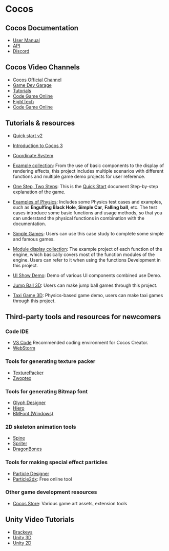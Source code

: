 # Cocos

## Cocos Documentation

 - [User Manual](https://docs.cocos.com/creator/manual/en/)
 - [API](https://docs.cocos.com/creator/api/en/)
 - [Discord](https://discord.com/channels/634690911896469525/)

## Cocos Video Channels

- [Cocos Official Channel](https://www.youtube.com/channel/UCAsPLdpiAQbFuYqiZvi0P5A)
- [Game Dev Garage](https://www.youtube.com/playlist?list=PLfnPxy7s0Q_hqcjpzEXugpFgE_5XTZ3Ho)
- [Tutorials](https://www.youtube.com/c/lwiimbokasweshi/playlists)
- [Code Game Online](https://www.youtube.com/channel/UCgCgC78lu_Riuvi-RRX9IvA)
- [FightTech](https://www.youtube.com/c/FightTechvn/playlists)
- [Code Game Online](https://www.youtube.com/playlist?list=PLHqdQigBiSj-X3HNg4BSjWKFKc9OpHWnT)

## Tutorials & resources
  - [Quick start v2](https://www.youtube.com/playlist?list=PLbvpmJKjO3ND836qboES-2CbL8krUT6ll)
  - [Introduction to Cocos 3](https://www.youtube.com/playlist?list=PLbvpmJKjO3NDv_eb6vlN70Zo-pdAv8MNW) 
  - [Coordinate System](https://discuss.cocos2d-x.org/t/understanding-the-principles-of-the-coordinate-system/54108)

  - [Example collection](https://github.com/cocos-creator/example-3d): From the use of basic components to the display of rendering effects, this project includes multiple scenarios with different functions and multiple game demo projects for user reference.
  - [One Step, Two Steps](https://github.com/cocos-creator/tutorial-mind-your-step-3d): This is the [Quick Start](../getting-started/first-game/index.md) document Step-by-step explanation of the game.
  - [Examples of Physics](https://github.com/cocos-creator/example-3d/tree/v3.6/physics-3d): Includes some Physics test cases and examples, such as **Engulfing Black Hole**, **Simple Car**, **Falling ball**, etc. The test cases introduce some basic functions and usage methods, so that you can understand the physical functions in combination with the documentation.
  - [Simple Games](https://github.com/cocos-creator/example-3d/tree/v3.6/simple-games): Users can use this case study to complete some simple and famous games.
  - [Module display collection](https://github.com/cocos/cocos-test-projects): The example project of each function of the engine, which basically covers most of the function modules of the engine. Users can refer to it when using the functions Development in this project.
  - [UI Show Demo](https://github.com/cocos/cocos-example-ui/): Demo of various UI components combined use Demo.
  - [Jump Ball 3D](https://github.com/cocos/cocos-example-ball): Users can make jump ball games through this project.
  - [Taxi Game 3D](https://github.com/cocos/cocos-tutorial-taxi-game): Physics-based game demo, users can make taxi games through this project.

## Third-party tools and resources for newcomers

### Code IDE

- [VS Code](https://code.visualstudio.com/) Recommended coding environment for Cocos Creator.
- [WebStorm](https://www.jetbrains.com/webstorm/)

### Tools for generating texture packer

- [TexturePacker](https://www.codeandweb.com/texturepacker)
- [Zwoptex](https://zwopple.com/zwoptex/)

### Tools for generating Bitmap font

- [Glyph Designer](https://71squared.com/glyphdesigner)
- [Hiero](https://github.com/libgdx/libgdx/wiki/Hiero)
- [BMFont (Windows)](http://www.angelcode.com/products/bmfont/)

### 2D skeleton animation tools

- [Spine](http://www.esotericsoftware.com)
- [Spriter](http://brashmonkey.com/)
- [DragonBones](http://dragonbones.github.io/)

### Tools for making special effect particles

- [Particle Designer](http://particledesigner.71squared.com/)
- [Particle2dx](http://www.effecthub.com/particle2dx): Free online tool

### Other game development resources

- [Cocos Store](https://store.cocos.com/): Various game art assets, extension tools

## Unity Video Tutorials

- [Brackeys](https://www.youtube.com/c/Brackeys/playlists)
- [Unity 3D](https://www.gamedev.tv/courses/1111834)
- [Unity 2D](https://www.gamedev.tv/courses/1394720)

